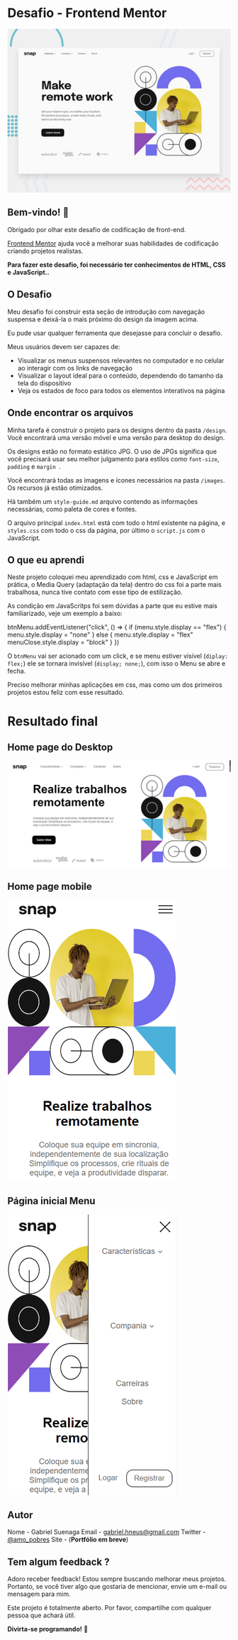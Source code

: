 # Desafio - Frontend Mentor

![Design preview for the Intro section with dropdown navigation coding challenge](./design/desktop-preview.jpg)

## Bem-vindo! 👋

Obrigado por olhar este desafio de codificação de front-end.

[Frontend Mentor](https://www.frontendmentor.io) ajuda você a melhorar suas habilidades de codificação criando projetos realistas.

**Para fazer este desafio, foi necessário ter conhecimentos de HTML, CSS e JavaScript..**

## O Desafio

Meu desafio foi construir esta seção de introdução com navegação suspensa e deixá-la o mais próximo do design da imagem acima.

Eu pude usar qualquer ferramenta que desejasse para concluir o desafio.

Meus usuários devem ser capazes de:

- Visualizar os menus suspensos relevantes no computador e no celular ao interagir com os links de navegação
- Visualizar o layout ideal para o conteúdo, dependendo do tamanho da tela do dispositivo
- Veja os estados de foco para todos os elementos interativos na página

## Onde encontrar os arquivos

Minha tarefa é construir o projeto para os designs dentro da pasta `/design`. Você encontrará uma versão móvel e uma versão para desktop do design.

Os designs estão no formato estático JPG. O uso de JPGs significa que você precisará usar seu melhor julgamento para estilos como `font-size`, `padding` e `margin `.

Você encontrará todas as imagens e ícones necessários na pasta `/images`. Os recursos já estão otimizados.

Há também um `style-guide.md` arquivo contendo as informações necessárias, como paleta de cores e fontes.

O arquivo principal `index.html` está com todo o html existente na página, e `styles.css` com todo o css da página, por último o `script.js` com o JavaScript.

## O que eu aprendi

Neste projeto coloquei meu aprendizado com html, css e JavaScript em prática, o Media Query (adaptação da tela) dentro do css foi a parte mais trabalhosa, nunca tive contato com esse tipo de estilização.

As condição em JavaScritps foi sem dúvidas a parte que eu estive mais familiarizado, veje um exemplo a baixo:

btnMenu.addEventListener("click", () => {
if (menu.style.display == "flex") {
menu.style.display = "none"
} else {
menu.style.display = "flex"
menuClose.style.display = "block"
}
})

O `btnMenu` vai ser acionado com um click, e se menu estiver visível (`diplay: flex;`) ele se tornara invisível (`display; none;`), com isso o Menu se abre e fecha.

Preciso melhorar minhas aplicações em css, mas como um dos primeiros projetos estou feliz com esse resultado.

# Resultado final

## Home page do Desktop

![exemplo1](./design/final/home-page-desktop.png)

## Home page mobile

![exemplo2](./design/final/home-page-mobile1.png)

## Página inicial Menu

![exemplo3](./design/final/home-page-mobile2.png)

## Autor

Nome - Gabriel Suenaga
Email - gabriel.hneus@gmail.com
Twitter - [@amo_pobres](https://twitter.com/amo_pobre)
Site - (**Portfólio em breve**)

## Tem algum feedback ?

Adoro receber feedback! Estou sempre buscando melhorar meus projetos. Portanto, se você tiver algo que gostaria de mencionar, envie um e-mail ou mensagem para mim.

Este projeto é totalmente aberto. Por favor, compartilhe com qualquer pessoa que achará útil.

**Divirta-se programando!** 🚀
